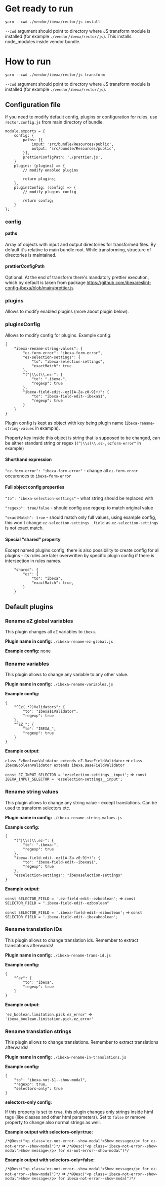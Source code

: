 # Get ready to run
```
yarn --cwd ./vendor/ibexa/rector/js install
```
`--cwd` argument should point to directory where JS transform module is installed (for example `./vendor/ibexa/rector/js`). This installs node_modules inside vendor bundle.

# How to run
```
yarn --cwd ./vendor/ibexa/rector/js transform
```
`--cwd` argument should point to directory where JS transform module is installed (for example `./vendor/ibexa/rector/js`).

## Configuration file
If you need to modify default config, plugins or configuration for rules, use `rector.config.js` from main directory of bundle.
```
module.exports = {
    config: {
        paths: [{
            input: 'src/bundle/Resources/public',
            output: 'src/bundle/Resources/public',
        }],
        prettierConfigPath: './prettier.js',
    }
    plugins: (plugins) => {
        // modify enabled plugins

        return plugins;
    },
    pluginsConfig: (config) => {
        // modify plugins config

        return config;
    }
};
```

### config

#### paths
Array of objects with input and output directories for transformed files. By default it's relative to main bundle root. While transforming, structure of directories is maintained.

#### prettierConfigPath
Optional. At the end of transform there's mandatory prettier execution, which by default is taken from package https://github.com/ibexa/eslint-config-ibexa/blob/main/prettier.js

### plugins
Allows to modify enabled plugins (more about plugin below).

### pluginsConfig
Allows to modify config for plugins.
Example config:
```
{
    "ibexa-rename-string-values": {
        "ez-form-error": "ibexa-form-error",
        "ez-selection-settings": {
            "to": "ibexa-selection-settings",
            "exactMatch": true
        },
        "(^|\\s)\\.ez-": {
            "to": ".ibexa-",
            "regexp": true
        },
        "ibexa-field-edit--ez([A-Za-z0-9]+)": {
            "to": "ibexa-field-edit--ibexa$1",
            "regexp": true
        }
    }
}
```
Plugin config is kept as object with key being plugin name (`ibexa-rename-string-values` in example).

Property key inside this object is string that is supposed to be changed, can be either standard string or regex (`(^|\\s)\\.ez-`, `ezform-error"` in example)

#### Shorthand expression

`"ez-form-error": "ibexa-form-error"` - change all `ez-form-error` occurences to `ibexa-form-error`

#### Full object config properties

`"to": "ibexa-selection-settings"` - what string should be replaced with

`"regexp": true/false` - should config use regexp to match original value

`"exactMatch": true` - should match only full values, using example config, this won't change `ez-selection-settings__field` as `ez-selection-settings` is not exact match.

#### Special "shared" property
Except named plugins config, there is also possibility to create config for all plugins - its rules are later overwritten by specific plugin config if there is intersection in rules names.
```
    "shared": {
        "ez": {
            "to": "ibexa",
            "exactMatch": true,
        }
    }
```

## Default plugins
### Rename eZ global variables
This plugin changes all `eZ` variables to `ibexa`.

**Plugin name in config:** `./ibexa-rename-ez-global.js`

**Example config:** none

### Rename variables
This plugin allows to change any variable to any other value.

**Plugin name in config:** `./ibexa-rename-variables.js`

**Example config:**
```
{
    "^Ez(.*?)Validator$": {
        "to": "Ibexa$1Validator",
        "regexp": true
    },
    "^EZ_": {
        "to": "IBEXA_",
        "regexp": true
    }
}
```

**Example output:**

`class EzBooleanValidator extends eZ.BaseFieldValidator` => `class IbexaBooleanValidator extends ibexa.BaseFieldValidator`

`const EZ_INPUT_SELECTOR = 'ezselection-settings__input';` => `const IBEXA_INPUT_SELECTOR = 'ezselection-settings__input';`

### Rename string values
This plugin allows to change any string value - except translations. Can be used to transform selectors etc.

**Plugin name in config:** `./ibexa-rename-string-values.js`

**Example config:**
```
{
    "(^|\\s)\\.ez-": {
        "to": ".ibexa-",
        "regexp": true
    },
    "ibexa-field-edit--ez([A-Za-z0-9]+)": {
        "to": "ibexa-field-edit--ibexa$1",
        "regexp": true
    },
    "ezselection-settings": "ibexaselection-settings"
}
```

**Example output:**

`const SELECTOR_FIELD = '.ez-field-edit--ezboolean';` => `const SELECTOR_FIELD = ".ibexa-field-edit--ezboolean"`

`const SELECTOR_FIELD = '.ibexa-field-edit--ezboolean';` => `const SELECTOR_FIELD = '.ibexa-field-edit--ibexaboolean';`

### Rename translation IDs
This plugin allows to change translation ids. Remember to extract translations afterwards!

**Plugin name in config:** `./ibexa-rename-trans-id.js`

**Example config:**
```
{
    "^ez": {
        "to": "ibexa",
        "regexp": true
    }
}
```

**Example output:**

`'ez_boolean.limitation.pick.ez_error'` => `'ibexa_boolean.limitation.pick.ez_error'`

### Rename translation strings
This plugin allows to change translations. Remember to extract translations afterwards!

**Plugin name in config:** `./ibexa-rename-in-translations.js`

**Example config:**
```
{
    "to": "ibexa-not-$1--show-modal",
    "regexp": true,
    "selectors-only": true
}
```

**selectors-only config:** 

If this property is set to `true`, this plugin changes only strings inside html tags (like classes and other html parameters). Set to `false` or remove property to change also normal strings as well.

**Example output with selectors-only=true:**

`/*@Desc("<p class='ez-not-error--show-modal'>Show message</p> for ez-not-error--show-modal")*/` => `/*@Desc("<p class='ibexa-not-error--show-modal'>Show message</p> for ez-not-error--show-modal")*/`

**Example output with selectors-only=false:**

`/*@Desc("<p class='ez-not-error--show-modal'>Show message</p> for ez-not-error--show-modal")*/` => `/*@Desc("<p class='ibexa-not-error--show-modal'>Show message</p> for ibexa-not-error--show-modal")*/`